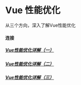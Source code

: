 # Vue 性能优化

从三个方向，深入了解Vue性能优化

#### 连接

##### [Vue性能优化详解（一）](VueOptimize1.md)

##### [Vue性能优化详解（二）](VueOptimize2.md)

##### [Vue性能优化详解（三）](VueOptimize3.md)